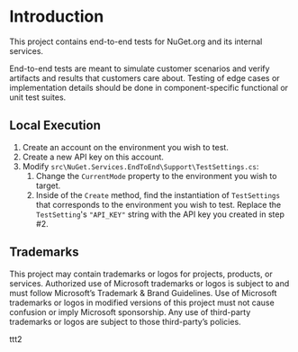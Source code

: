 # Introduction

This project contains end-to-end tests for NuGet.org and its internal services.

End-to-end tests are meant to simulate customer scenarios and verify artifacts and results that customers care about.
Testing of edge cases or implementation details should be done in component-specific functional or unit test suites.

## Local Execution

1. Create an account on the environment you wish to test.
2. Create a new API key on this account.
3. Modify `src\NuGet.Services.EndToEnd\Support\TestSettings.cs`:
    1. Change the `CurrentMode` property to the environment you wish to target.
    2. Inside of the `Create` method, find the instantiation of `TestSettings` that corresponds to the environment you wish to test.
    Replace the `TestSetting`'s `"API_KEY"` string with the API key you created in step #2.

## Trademarks

This project may contain trademarks or logos for projects, products, or services. Authorized use of Microsoft trademarks or logos is subject to and must follow Microsoft’s Trademark & Brand Guidelines. Use of Microsoft trademarks or logos in modified versions of this project must not cause confusion or imply Microsoft sponsorship. Any use of third-party trademarks or logos are subject to those third-party’s policies.

ttt2